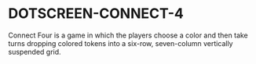 # DOTSCREEN-CONNECT-4
Connect Four is a game in which the players choose a color and then take turns dropping colored tokens into a six-row, seven-column vertically suspended grid.
